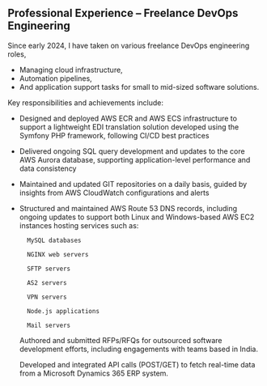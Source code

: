 ## Professional Experience – Freelance DevOps Engineering

Since early 2024, I have taken on various freelance DevOps engineering roles,
- Managing cloud infrastructure,
- Automation pipelines,
- And application support tasks for small to mid-sized software solutions.

Key responsibilities and achievements include:

- Designed and deployed AWS ECR and AWS ECS infrastructure to support a lightweight EDI translation solution developed using the Symfony PHP framework, following CI/CD best practices
- Delivered ongoing SQL query development and updates to the core AWS Aurora database, supporting application-level performance and data consistency
- Maintained and updated GIT repositories on a daily basis, guided by insights from AWS CloudWatch configurations and alerts
- Structured and maintained AWS Route 53 DNS records, including ongoing updates to support both Linux and Windows-based AWS EC2 instances hosting services such as:

    

    

    

        MySQL databases

        NGINX web servers

        SFTP servers

        AS2 servers

        VPN servers

        Node.js applications

        Mail servers

    Authored and submitted RFPs/RFQs for outsourced software development efforts, including engagements with teams based in India.

    Developed and integrated API calls (POST/GET) to fetch real-time data from a Microsoft Dynamics 365 ERP system.
